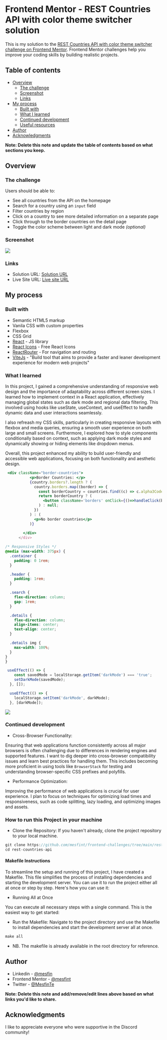 # Frontend Mentor - REST Countries API with color theme switcher solution

This is my solution to the [REST Countries API with color theme switcher challenge on Frontend Mentor](https://www.frontendmentor.io/challenges/rest-countries-api-with-color-theme-switcher-5cacc469fec04111f7b848ca). Frontend Mentor challenges help you improve your coding skills by building realistic projects. 

## Table of contents

- [Overview](#overview)
  - [The challenge](#the-challenge)
  - [Screenshot](#screenshot)
  - [Links](#links)
- [My process](#my-process)
  - [Built with](#built-with)
  - [What I learned](#what-i-learned)
  - [Continued development](#continued-development)
  - [Useful resources](#useful-resources)
- [Author](#author)
- [Acknowledgments](#acknowledgments)

**Note: Delete this note and update the table of contents based on what sections you keep.**

## Overview

### The challenge

Users should be able to:

- See all countries from the API on the homepage
- Search for a country using an `input` field
- Filter countries by region
- Click on a country to see more detailed information on a separate page
- Click through to the border countries on the detail page
- Toggle the color scheme between light and dark mode *(optional)*

### Screenshot

![](https://github.com/mesfint/frontend-challenges/blob/main/rest-countries-api/responsive-homepage.png)

### Links

- Solution URL: [Solution URL ](https://github.com/mesfint/frontend-challenges/tree/main/rest-countries-api)
- Live Site URL: [Live site URL](https://responsive-countries-rest-api.netlify.app/)

## My process

### Built with

- Semantic HTML5 markup
- Vanila CSS with custom properties
- Flexbox
- CSS Grid
- [React](https://reactjs.org/) - JS library
- [React Icons](https://react-icons.github.io/react-icons/) - Free React Icons
- [ReactRouter](https://reactrouter.com/en/main) - For navigation and routing
- [ViteJs](https://vitejs.dev/guide/) -  "Build tool that aims to provide a faster and leaner development experience for modern web projects"


### What I learned

In this project, I gained a comprehensive understanding of responsive web design and the importance of adaptability across different screen sizes. I learned how to implement context in a React application, effectively managing global states such as dark mode and regional data filtering. This involved using hooks like useState, useContext, and useEffect to handle dynamic data and user interactions seamlessly.

I also refreash my CSS skills, particularly in creating responsive layouts with flexbox and media queries, ensuring a smooth user experience on both large and small screens. Furthermore, I explored how to style components conditionally based on context, such as applying dark mode styles and dynamically showing or hiding elements like dropdown menus.

Overall, this project enhanced my ability to build user-friendly and accessible web applications, focusing on both functionality and aesthetic design.

```jsx
 <div className="border-countries">
           <p>Border Countries: </p>
           {country.borders?.length ? (
             country.borders.map((border) => {
               const borderCountry = countries.find((c) => c.alpha3Code === border);
               return borderCountry ? (
                 <button className='borders' onClick={()=>handleClick(borderCountry.name)} key={borderCountry.alpha3Code}>{borderCountry.name}</button>
               ) : null;
             })
           ) : (
             <p>No border countries</p>
           )}
          
        </div>
      </div>
```
```css
/* Responsive Styles */
@media (max-width: 375px) {
  .container {
    padding: 0 1rem;
  }

  .header {
    padding: 1rem;
  }

  .search {
    flex-direction: column;
    gap: 1rem;
  }

  .details {
    flex-direction: column;
    align-items: center;
    text-align: center;
  }

  .details img {
    max-width: 100%;
  }
}
}
```
```js
 useEffect(() => {
    const savedMode = localStorage.getItem('darkMode') === 'true';
    setDarkMode(savedMode);
  }, []);

  useEffect(() => {
    localStorage.setItem('darkMode', darkMode);
  }, [darkMode]);
```

![](https://github.com/mesfint/frontend-challenges/blob/main/rest-countries-api/responsive-white.png)



### Continued development

-  Cross-Browser Functionality:

Ensuring that web applications function consistently across all major browsers is often challenging due to differences in rendering engines and supported features. I want to dig deeper into cross-browser compatibility issues and learn best practices for handling them. This includes becoming more proficient in using tools like ```BrowserStack``` for testing and understanding browser-specific CSS prefixes and polyfills.

-  Performance Optimization:

Improving the performance of web applications is crucial for user experience. I plan to focus on techniques for optimizing load times and responsiveness, such as code splitting, lazy loading, and optimizing images and assets.


### How to run this Project in your machine

-  Clone the Repository: If you haven't already, clone the project repository to your local machine.

  ```js
  git clone https://github.com/mesfint/frontend-challenges/tree/main/rest-countries-api
 cd rest-countries-api


  ```

#### Makefile Instructions

To streamline the setup and running of this project, I have created a Makefile. This file simplifies the process of installing dependencies and starting the development server. You can use it to run the project either all at once or step by step. Here's how you can use it:

-  Running All at Once

  You can execute all necessary steps with a single command. This is the easiest way to get started:

-  Run the Makefile: Navigate to the project directory and use the Makefile to install dependencies and start the development server all at once.

  ```js
  make all

 
  ```
-  NB. The makefile is already available in the root directory for reference.


## Author

- Linkedin - [@mesfin](https://www.linkedin.com/in/mesfin/)
- Frontend Mentor - [@mesfint](https://www.frontendmentor.io/profile/mesfint)
- Twitter - [@MesfinTe](https://x.com/MesfinTe)

**Note: Delete this note and add/remove/edit lines above based on what links you'd like to share.**

## Acknowledgments

I like to appreciate everyone who were supportive in the Discord community!


